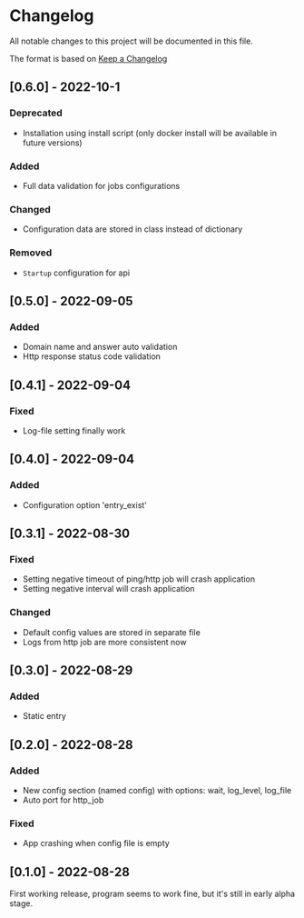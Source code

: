 # Changelog
All notable changes to this project will be documented in this file.

The format is based on [Keep a Changelog](https://keepachangelog.com/en/1.0.0/)
## [0.6.0] - 2022-10-1
### Deprecated
- Installation using install script (only docker install will be available in future versions)

### Added
- Full data validation for jobs configurations 

### Changed 
- Configuration data are stored in class instead of dictionary  

### Removed
- `Startup` configuration for api

## [0.5.0] - 2022-09-05
### Added
- Domain name and answer auto validation
- Http response status code validation

## [0.4.1] - 2022-09-04
### Fixed
- Log-file setting finally work

## [0.4.0] - 2022-09-04
### Added
- Configuration option 'entry_exist'

## [0.3.1] - 2022-08-30
### Fixed
- Setting negative timeout of ping/http job will crash application
- Setting negative interval will crash application

### Changed
- Default config values are stored in separate file  
- Logs from http job are more consistent now

## [0.3.0] - 2022-08-29
### Added
- Static entry

## [0.2.0] - 2022-08-28
### Added
- New config section (named config) with options: wait, log_level, log_file
- Auto port for http_job
### Fixed
- App crashing when config file is empty

## [0.1.0] - 2022-08-28
First working release, program seems to work fine, but it's still in early alpha stage.
